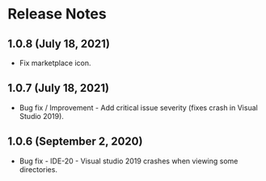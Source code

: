 # Release Notes

## 1.0.8 (July 18, 2021)
- Fix marketplace icon.

## 1.0.7 (July 18, 2021)
- Bug fix / Improvement - Add critical issue severity (fixes crash in Visual Studio 2019).

## 1.0.6 (September 2, 2020)
- Bug fix - IDE-20 - Visual studio 2019 crashes when viewing some directories.
